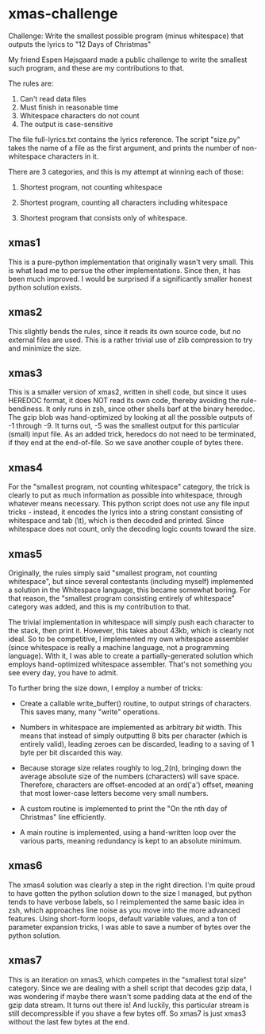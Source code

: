 # xmas-challenge

Challenge: Write the smallest possible program (minus whitespace) that
outputs the lyrics to "12 Days of Christmas"

My friend Espen Højsgaard made a public challenge to write the
smallest such program, and these are my contributions to that.

The rules are:

  1. Can't read data files
  2. Must finish in reasonable time
  3. Whitespace characters do not count
  4. The output is case-sensitive

The file full-lyrics.txt contains the lyrics reference. The script
"size.py" takes the name of a file as the first argument, and prints
the number of non-whitespace characters in it.

There are 3 categories, and this is my attempt at winning each of those:

  1. Shortest program, not counting whitespace

  2. Shortest program, counting all characters including whitespace

  3. Shortest program that consists only of whitespace.

## xmas1

This is a pure-python implementation that originally wasn't very
small. This is what lead me to persue the other implementations. Since
then, it has been much improved. I would be surprised if a
significantly smaller honest python solution exists.

## xmas2

This slightly bends the rules, since it reads its own source code, but
no external files are used. This is a rather trivial use of zlib
compression to try and minimize the size.

## xmas3

This is a smaller version of xmas2, written in shell code, but since
it uses HEREDOC format, it does NOT read its own code, thereby
avoiding the rule-bendiness. It only runs in zsh, since other shells
barf at the binary heredoc. The gzip blob was hand-optimized by
looking at all the possible outputs of -1 through -9. It turns out, -5
was the smallest output for this particular (small) input file. As an
added trick, heredocs do not need to be terminated, if they end at the
end-of-file. So we save another couple of bytes there.

## xmas4

For the "smallest program, not counting whitespace" category, the
trick is clearly to put as much information as possible into
whitespace, through whatever means necessary. This python script does
not use any file input tricks - instead, it encodes the lyrics into a
string constant consisting of whitespace and tab (\t), which is then
decoded and printed. Since whitespace does not count, only the
decoding logic counts toward the size.

## xmas5

Originally, the rules simply said "smallest program, not counting
whitespace", but since several contestants (including myself)
implemented a solution in the Whitespace language, this became
somewhat boring. For that reason, the "smallest program consisting
entirely of whitespace" category was added, and this is my
contribution to that.

The trivial implementation in whitespace will simply push each
character to the stack, then print it. However, this takes about 43kb,
which is clearly not ideal. So to be competitive, I implemented my own
whitespace assembler (since whitespace is really a machine language,
not a programming language). With it, I was able to create a
partially-generated solution which employs hand-optimized whitespace
assembler. That's not something you see every day, you have to admit.

To further bring the size down, I employ a number of tricks:

 - Create a callable write_buffer() routine, to output strings of
   characters. This saves many, many "write" operations.

 - Numbers in whitespace are implemented as arbitrary *bit*
   width. This means that instead of simply outputting 8 bits per
   character (which is entirely valid), leading zeroes can be
   discarded, leading to a saving of 1 byte per bit discarded this way.

 - Because storage size relates roughly to log_2(n), bringing down the
   average absolute size of the numbers (characters) will save
   space. Therefore, characters are offset-encoded at an ord('a')
   offset, meaning that most lower-case letters become very small numbers.

 - A custom routine is implemented to print the "On the nth day of
   Christmas" line efficiently.

 - A main routine is implemented, using a hand-written loop over the
   various parts, meaning redundancy is kept to an absolute minimum.

## xmas6

The xmas4 solution was clearly a step in the right direction. I'm
quite proud to have gotten the python solution down to the size I
managed, but python tends to have verbose labels, so I reimplemented
the same basic idea in zsh, which approaches line noise as you move
into the more advanced features. Using short-form loops, default
variable values, and a ton of parameter expansion tricks, I was able
to save a number of bytes over the python solution.

## xmas7

This is an iteration on xmas3, which competes in the "smallest total
size" category. Since we are dealing with a shell script that decodes
gzip data, I was wondering if maybe there wasn't some padding data at
the end of the gzip data stream. It turns out there is! And luckily,
this particular stream is still decompressible if you shave a few
bytes off. So xmas7 is just xmas3 without the last few bytes at the end.